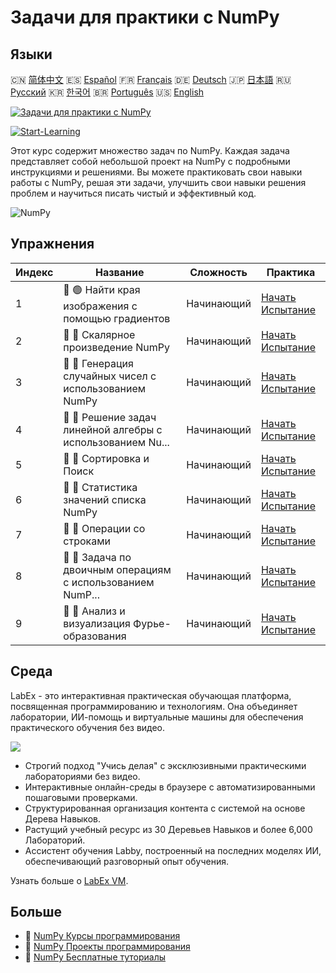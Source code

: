 # Задачи для практики с NumPy

## Языки

🇨🇳 [简体中文](README_zh.md) 🇪🇸 [Español](README_es.md) 🇫🇷 [Français](README_fr.md) 🇩🇪 [Deutsch](README_de.md) 🇯🇵 [日本語](README_ja.md) 🇷🇺 [Русский](README_ru.md) 🇰🇷 [한국어](README_ko.md) 🇧🇷 [Português](README_pt.md) 🇺🇸 [English](README.md) 

[![Задачи для практики с NumPy](https://cover-creator.labex.io/numpy-practice-challenges.png?lang=ru)](https://labex.io/ru/courses/numpy-practice-challenges)

[![Start-Learning](https://img.shields.io/badge/Start-Learning-whitesmoke?style=for-the-badge)](https://labex.io/ru/courses/numpy-practice-challenges)

Этот курс содержит множество задач по NumPy. Каждая задача представляет собой небольшой проект на NumPy с подробными инструкциями и решениями. Вы можете практиковать свои навыки работы с NumPy, решая эти задачи, улучшить свои навыки решения проблем и научиться писать чистый и эффективный код.

![NumPy](https://img.shields.io/badge/NumPy-whitesmoke?style=for-the-badge&logo=numpy)


## Упражнения

|   Индекс | Название                                                    | Сложность   | Практика                                                                                                                     |
|----------|-------------------------------------------------------------|-------------|------------------------------------------------------------------------------------------------------------------------------|
|        1 | 🎯 🟢 Найти края изображения с помощью градиентов           | Начинающий  | <a target='_blank' href='https://labex.io/ru/labs/numpy-find-image-edges-by-gradients-259151'>Начать Испытание</a>           |
|        2 | 🎯 🔵 Скалярное произведение NumPy                          | Начинающий  | <a target='_blank' href='https://labex.io/ru/labs/python-numpy-dot-product-8737'>Начать Испытание</a>                        |
|        3 | 🎯 🔵 Генерация случайных чисел с использованием NumPy      | Начинающий  | <a target='_blank' href='https://labex.io/ru/labs/python-random-number-generation-with-numpy-34635'>Начать Испытание</a>     |
|        4 | 🎯 🔵 Решение задач линейной алгебры с использованием Nu... | Начинающий  | <a target='_blank' href='https://labex.io/ru/labs/python-linear-algebra-solving-with-numpy-8000'>Начать Испытание</a>        |
|        5 | 🎯 🔵 Сортировка и Поиск                                    | Начинающий  | <a target='_blank' href='https://labex.io/ru/labs/python-sorting-and-searching-154566'>Начать Испытание</a>                  |
|        6 | 🎯 🔵 Статистика значений списка NumPy                      | Начинающий  | <a target='_blank' href='https://labex.io/ru/labs/python-numpy-list-value-statistics-664'>Начать Испытание</a>               |
|        7 | 🎯 🔵 Операции со строками                                  | Начинающий  | <a target='_blank' href='https://labex.io/ru/labs/python-string-operations-148882'>Начать Испытание</a>                      |
|        8 | 🎯 🔵 Задача по двоичным операциям с использованием NumP... | Начинающий  | <a target='_blank' href='https://labex.io/ru/labs/python-binary-operations-challenge-with-numpy-153823'>Начать Испытание</a> |
|        9 | 🎯 🔵 Анализ и визуализация Фурье-образования               | Начинающий  | <a target='_blank' href='https://labex.io/ru/labs/python-analyze-and-visualize-fft-55715'>Начать Испытание</a>               |

## Среда

LabEx - это интерактивная практическая обучающая платформа, посвященная программированию и технологиям. Она объединяет лаборатории, ИИ-помощь и виртуальные машины для обеспечения практического обучения без видео.

![](https://tutorial-screenshot.getvm.io/images/vm-1725247253.png)

- Строгий подход "Учись делая" с эксклюзивными практическими лабораториями без видео.
- Интерактивные онлайн-среды в браузере с автоматизированными пошаговыми проверками.
- Структурированная организация контента с системой на основе Дерева Навыков.
- Растущий учебный ресурс из 30 Деревьев Навыков и более 6,000 Лабораторий.
- Ассистент обучения Labby, построенный на последних моделях ИИ, обеспечивающий разговорный опыт обучения.

Узнать больше о [LabEx VM](https://support.labex.io/using-labex/virtual-machine).

## Больше

- 🔗 [NumPy Курсы программирования](https://github.com/labex-labs/awesome-programming-courses)
- 🔗 [NumPy Проекты программирования](https://github.com/labex-labs/awesome-programming-projects)
- 🔗 [NumPy Бесплатные туториалы](https://github.com/labex-labs/numpy-free-tutorials)

